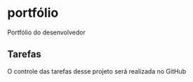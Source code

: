# portfólio
Portfólio do desenvolvedor

## Tarefas

O controle das tarefas desse projeto será realizada no GitHub


